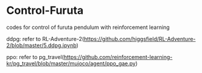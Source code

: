 # Control-Furuta
codes for control of furuta pendulum with reinforcement learning

ddpg: refer to RL-Adventure-2(https://github.com/higgsfield/RL-Adventure-2/blob/master/5.ddpg.ipynb)

ppo: refer to pg_travel(https://github.com/reinforcement-learning-kr/pg_travel/blob/master/mujoco/agent/ppo_gae.py)
